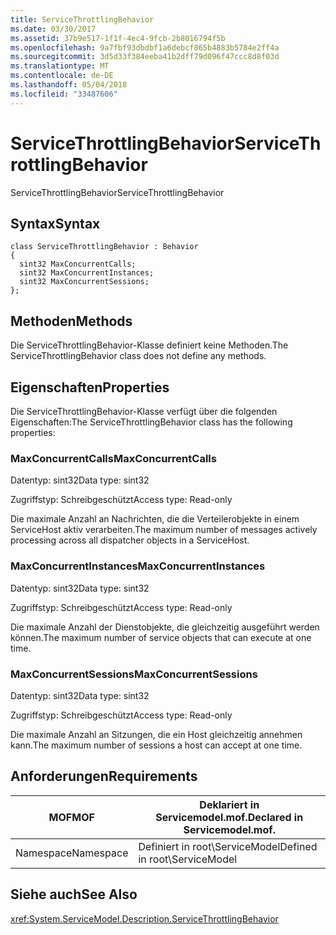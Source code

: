 ```yaml
---
title: ServiceThrottlingBehavior
ms.date: 03/30/2017
ms.assetid: 37b9e517-1f1f-4ec4-9fcb-2b8016794f5b
ms.openlocfilehash: 9a7fbf93dbdbf1a6debcf865b4883b5784e2ff4a
ms.sourcegitcommit: 3d5d33f384eeba41b2dff79d096f47ccc8d8f03d
ms.translationtype: MT
ms.contentlocale: de-DE
ms.lasthandoff: 05/04/2018
ms.locfileid: "33487606"
---
```

# <a name="servicethrottlingbehavior"></a><span data-ttu-id="34206-102">ServiceThrottlingBehavior</span><span class="sxs-lookup"><span data-stu-id="34206-102">ServiceThrottlingBehavior</span></span>
<span data-ttu-id="34206-103">ServiceThrottlingBehavior</span><span class="sxs-lookup"><span data-stu-id="34206-103">ServiceThrottlingBehavior</span></span>  
  
## <a name="syntax"></a><span data-ttu-id="34206-104">Syntax</span><span class="sxs-lookup"><span data-stu-id="34206-104">Syntax</span></span>  
  
```  
class ServiceThrottlingBehavior : Behavior  
{  
  sint32 MaxConcurrentCalls;  
  sint32 MaxConcurrentInstances;  
  sint32 MaxConcurrentSessions;  
};  
```  
  
## <a name="methods"></a><span data-ttu-id="34206-105">Methoden</span><span class="sxs-lookup"><span data-stu-id="34206-105">Methods</span></span>  
 <span data-ttu-id="34206-106">Die ServiceThrottlingBehavior-Klasse definiert keine Methoden.</span><span class="sxs-lookup"><span data-stu-id="34206-106">The ServiceThrottlingBehavior class does not define any methods.</span></span>  
  
## <a name="properties"></a><span data-ttu-id="34206-107">Eigenschaften</span><span class="sxs-lookup"><span data-stu-id="34206-107">Properties</span></span>  
 <span data-ttu-id="34206-108">Die ServiceThrottlingBehavior-Klasse verfügt über die folgenden Eigenschaften:</span><span class="sxs-lookup"><span data-stu-id="34206-108">The ServiceThrottlingBehavior class has the following properties:</span></span>  
  
### <a name="maxconcurrentcalls"></a><span data-ttu-id="34206-109">MaxConcurrentCalls</span><span class="sxs-lookup"><span data-stu-id="34206-109">MaxConcurrentCalls</span></span>  
 <span data-ttu-id="34206-110">Datentyp: sint32</span><span class="sxs-lookup"><span data-stu-id="34206-110">Data type: sint32</span></span>  
  
 <span data-ttu-id="34206-111">Zugriffstyp: Schreibgeschützt</span><span class="sxs-lookup"><span data-stu-id="34206-111">Access type: Read-only</span></span>  
  
 <span data-ttu-id="34206-112">Die maximale Anzahl an Nachrichten, die die Verteilerobjekte in einem ServiceHost aktiv verarbeiten.</span><span class="sxs-lookup"><span data-stu-id="34206-112">The maximum number of messages actively processing across all dispatcher objects in a ServiceHost.</span></span>  
  
### <a name="maxconcurrentinstances"></a><span data-ttu-id="34206-113">MaxConcurrentInstances</span><span class="sxs-lookup"><span data-stu-id="34206-113">MaxConcurrentInstances</span></span>  
 <span data-ttu-id="34206-114">Datentyp: sint32</span><span class="sxs-lookup"><span data-stu-id="34206-114">Data type: sint32</span></span>  
  
 <span data-ttu-id="34206-115">Zugriffstyp: Schreibgeschützt</span><span class="sxs-lookup"><span data-stu-id="34206-115">Access type: Read-only</span></span>  
  
 <span data-ttu-id="34206-116">Die maximale Anzahl der Dienstobjekte, die gleichzeitig ausgeführt werden können.</span><span class="sxs-lookup"><span data-stu-id="34206-116">The maximum number of service objects that can execute at one time.</span></span>  
  
### <a name="maxconcurrentsessions"></a><span data-ttu-id="34206-117">MaxConcurrentSessions</span><span class="sxs-lookup"><span data-stu-id="34206-117">MaxConcurrentSessions</span></span>  
 <span data-ttu-id="34206-118">Datentyp: sint32</span><span class="sxs-lookup"><span data-stu-id="34206-118">Data type: sint32</span></span>  
  
 <span data-ttu-id="34206-119">Zugriffstyp: Schreibgeschützt</span><span class="sxs-lookup"><span data-stu-id="34206-119">Access type: Read-only</span></span>  
  
 <span data-ttu-id="34206-120">Die maximale Anzahl an Sitzungen, die ein Host gleichzeitig annehmen kann.</span><span class="sxs-lookup"><span data-stu-id="34206-120">The maximum number of sessions a host can accept at one time.</span></span>  
  
## <a name="requirements"></a><span data-ttu-id="34206-121">Anforderungen</span><span class="sxs-lookup"><span data-stu-id="34206-121">Requirements</span></span>  
  
|<span data-ttu-id="34206-122">MOF</span><span class="sxs-lookup"><span data-stu-id="34206-122">MOF</span></span>|<span data-ttu-id="34206-123">Deklariert in Servicemodel.mof.</span><span class="sxs-lookup"><span data-stu-id="34206-123">Declared in Servicemodel.mof.</span></span>|  
|---------|-----------------------------------|  
|<span data-ttu-id="34206-124">Namespace</span><span class="sxs-lookup"><span data-stu-id="34206-124">Namespace</span></span>|<span data-ttu-id="34206-125">Definiert in root\ServiceModel</span><span class="sxs-lookup"><span data-stu-id="34206-125">Defined in root\ServiceModel</span></span>|  
  
## <a name="see-also"></a><span data-ttu-id="34206-126">Siehe auch</span><span class="sxs-lookup"><span data-stu-id="34206-126">See Also</span></span>  
 <xref:System.ServiceModel.Description.ServiceThrottlingBehavior>
